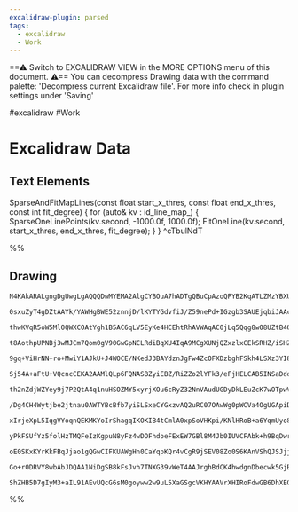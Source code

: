 ```yaml
---
excalidraw-plugin: parsed
tags:
  - excalidraw
  - Work
---
```

==⚠  Switch to EXCALIDRAW VIEW in the MORE OPTIONS menu of this document. ⚠== You can decompress Drawing data with the command palette: 'Decompress current Excalidraw file'. For more info check in plugin settings under 'Saving'

#excalidraw #Work 
# Excalidraw Data

## Text Elements
SparseAndFitMapLines(const float start_x_thres,
                     const float end_x_thres,
                     const int   fit_degree)
{
    for (auto& kv : id_line_map_)
    {
        SparseOneLinePoints(kv.second, -1000.0f, 1000.0f);
        FitOneLine(kv.second, start_x_thres, end_x_thres, fit_degree);
    }
} ^cTbulNdT

%%
## Drawing
```compressed-json
N4KAkARALgngDgUwgLgAQQQDwMYEMA2AlgCYBOuA7hADTgQBuCpAzoQPYB2KqATLZMzYBXUtiRoIACyhQ4zZAHoFAc0JRJQgEYA6bGwC2CgF7N6hbEcK4OCtptbErHALRY8RMpWdx8Q1TdIEfARcZgRmBShcZQUebQBGOIBmGjoghH0EDihmbgBtcDBQMBKIEm4IJIBpABVmABFlACEASTYABWYAayqYDmUAdgApABkACQBOVJLIWEQKwOwo/uDp

0sxuZyT4gDZtAAYk/YAWHgBWE52znnjD/lKYTYGdvfiJ/Z59nePd+IGzgb3SAUEjqbiJAAcA20Zx2ELeHwh73OQKkCEIymk3FOEO0PAhZwhx328SSEJ4x2OSWOqOsylWaH2qOYUFIbC6CAAwmx8GxSBUAMTxBDC4VrSCaXDYLrKNlCDjEbm8/kSAUAMzV2AmWvFEDVhHw+AAyrAGehBB5dSy2RyAOqgyTcPiFASs9kIE0wM0QC3lVFyzEccK5Rmo

thwKVqR5oW5Ml0QWXCOAtYgh1B5AC6qLV5EyKe4HCEhtRhAVWAqAC0jLq5Qqg8w08UZtB4OJUEkXQBfZkIBDEcE7fG/fYj1GMFjsLhoAaA+Pj1icABynDETshEwmPDhExLDXSUD73DVBDCqM0wgVAFFgplsmmCjMii7SuUJGx6jwYC0IU0AEr1DgOCaZRcAARRqLcLFtcVSjmNsIFwUg2SoZ9OxdLN4yEOBiFwA9+xjf5iW2CYLm+M5USIDgugLI

t8AothpUPNBj3wMJCm7Qom0gV90GwGpNCLRdiBqXU4IqA9MCgXUNjQZxzlxCEkSRHZ/iSHZ4mOWdm2jVBnAGHgkm0F4KRxeIAX051mxBYgwRjDTcSpf5UUkdFMSktAkjU2kVjbONm2td0lT5QVRRFJAzylGVa0VHlgokVlrGYCNAmyXV9UNT1vV9ftmTdO0HSdXKbQ9U14OymthEDYNwTDCNsCjcFR3jRMsJTe8MObHNcDzfDUELYt41LYhywkXB

9gq+ViHrNN+ro+MwiY1AJkU+J4WOCE/NKedJ3BAYdznJgFw4ZcOFXDzbghFSkh4LSXz3YI8KPE8EDPC9iGvDIshyfIOtKLCcMegizmJG7jgmMHBwo0tqLQWb6MY3qWNPeMJPc9AjWSsIAEEFQAMTUABZXA4BGUtwgACj0DgWVQNVeVw1AWUQqAAH1MBZ9RAmYagAB0OFQAXBaF4WRapmm6bYBmsmINmOckLnef5kXleVsWoFQUt1YF/VWeG2VewA

Sj54A+aFtU+VQcncCEKA2AAMlQLp6FQNASBZyiEBZ/RiZZo2lYFk3/eFjHELCAB5INSaDdo2E15hyad7Qwip4hqF02N9gONU04zrODYAblN5X8agCOECjhAE/oJOEBTtOmdIVn2c58I0+l2WW+52m1BZvXAgQAui4Fzs+c7GtKBqLA0YgEOWAQHHiBLomSbJ+O1dp+n1Ybpu5YVoeVYP1B14lqWFQ7+XW/3w/Vc4GnNcFnXe4QfWB+N/fzdIS3rd

th2nZdjWZYey9j7P2QtA4q1nuHSOZMY5xyrjXOu6cRyZ32NnVAudUGDyDkLEuZcK7wOTpwVOjMoiN3PgrVA7dm4Xy7o/PuhtC5BxHhwMe2ZOBQCNIQIwbZ8RsOyLjbqBodJJFRKjLGRBlBTnQMENUUkxxMCgOYAg4iMRSOgOGXUVMohk1IPmWGtEwykAxKWAgk9JIVEgfPPGhNiYVzXrfdWJ8t6kJ3p3RW19D7H03pQs+1C97YI8ULde99tY93oa

/Dg4CH4Wytjbe2jtnau0AWTYBcBfb7yiSLSxeCYGxzvAQ2uRC07OAwWg0pWCVa4OgUGApiDt7kNbj4mWfjGl0Ofv3CpgtmGsPjN/Ngv5whcLbKyIQL14wezGK5LEMY8TsXuFxMovUIDvk/N+P8AEgIgXApBIw0FRGtgqIhZC0luA7AmIZYkZxEiJDONca68RUQ6WcBcaEXxlpEniKSakllSjWVsqgAkmcbhnGWpuUkpxSTOSmWjYk0JzlvA0iSK4

xIrjeXpL5IqgVYoqnQEKMKYoIrShagqIKOKIB4tCmlA0xpSoVHKpi/KNlHRoB+a6YqmUyo8j9PGAMkhprcE2pAcMkZYCNUFQmOUyZUw/WzLmBAei+oGMGmWGS6BcDxAmnWaqaAuKzAOSyrsPZFqklUhCe58iJycFOeK7aS4Vw8P2GcJIYKXgiMGvdBAgNabPVepND6t5vr6IGs2f6uFjWEUOG8AY+wCTkXGdDGiwbSi8gRk9ViYzmxwDyYG9Mz4H

yPkFSUfYz5folHzTMQFeIzKgpuN8yFz4wDOFhdoeFExEW7GBl8M4Jb0IUVCFAbk+h9BqDwrA1KQa5r+RcU0IapZlDcF1RgG8X0FWVFqA0ZobROg9D6IMUYkwYJ6gYkINMmcIWnAMuDK5nwkhXNuqUECcBuDXUNfGaWM6FRzsTZO0o28sZITYBQFyuBepwzfQqf9yFgNLNZE4dFuogjngoItJGCB2LgA6ghOAcATRhoXYUaALlMgVAkVie4DBCAIA

oE0SKxKYrKkFBqJjao1gQGwCIFKUAWgHn0CaYqpKQr4vCgR9jSEV08Zo0S6KAnVShQJSJjj4mMj4wyrSiQ9KFNieyNxjIfH3T2iZYVTTnGdO8byiVL0nLLTkdEyZnjv5Kp8u1agTabHFPaZ42HOqDUYxNVKLZpT+hcbsIEcO/AwibPua4zx4L2ROHcKdBCSLWnosZDMVAFRkiSMIFkaxgLHndMuMg4B6D37kt2YyJeCDAGgMhBg0YukqxyuBeKxQ

Go+r0DRVY8wbAbJDQAA1NiDgSB8kFsJvh7TNXG39vWeT4AAJrghBdCK4hwdgnDbecwk5GjBsAMPh5s9ACCjIFdoY4VxnjHDmcZwLDnJr8okF18jsoSDxYdc9oxxATQICfWgabkAXvEAJmwYaVXcCaGCIjH1BHAcydQAspoPIlmkGUJKcmNxAS8D+GnDHadM5nANrqAZygiyIQWKj3A6Ojg4+p7wWn+PCfXf81FvTHIvOKNvmVgjXVMgDLLEY/oB3

ShZHB5D7gIyM3+aIL91AEvUQcG6sM0goyww2w9uL5XaGSgcVKHYAAVrXHIRoFdwGB6DhXEOUPQ9KFKRRjAah7fwELvV8x1PpCWDtVE7GWQGHa67xVSbIApo5FD9NsqDBGndxzqRqG+0sixh7+3jvv3obADrvUBpwgLrQp2IAA===
```
%%